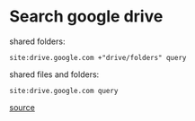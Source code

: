 # Search google drive

shared folders:

	site:drive.google.com +"drive/folders" query

shared files and folders:

	site:drive.google.com query

[source](https://www.reddit.com/r/opendirectories/comments/933pzm/all_resources_i_know_related_to_open_directories/)
